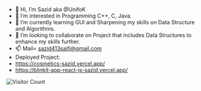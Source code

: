 - 👋 Hi, I’m Sazid aka @UnifoK
- 👀 I’m interested in Programming C++, C, Java.
- 🌱 I’m currently learning GUI and Sharpening my skills on Data Structure and Algorithms.
- 💞️ I’m looking to collaborate on Project that includes Data Structures to enhance my skills further.
- 📫 Mail=  sazid413saifi@gmail.com
-    Deployed Project:
-    https://cosmetics-sazid.vercel.app/
-    https://blinkit-app-react-js-sazid.vercel.app/

![Visitor Count](https://komarev.com/ghpvc/?username=UnifoK&label=Profile%20views&color=0e75b6&style=flat)


